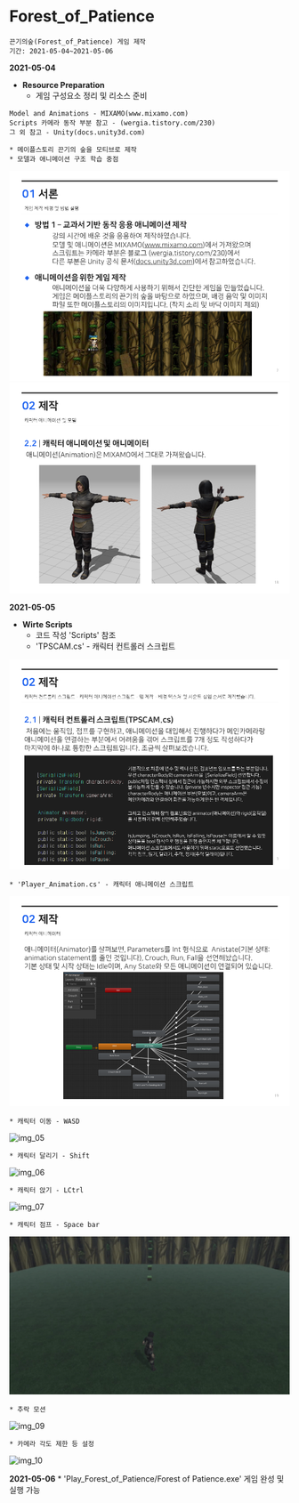 # Forest_of_Patience
```
끈기의숲(Forest_of_Patience) 게임 제작
기간: 2021-05-04~2021-05-06
```
**2021-05-04**

* **Resource Preparation**
	* 게임 구성요소 정리 및 리소스 준비
```
Model and Animations - MIXAMO(www.mixamo.com)
Scripts 카메라 동작 부분 참고 - (wergia.tistory.com/230)
그 외 참고 - Unity(docs.unity3d.com)
```

	* 메이플스토리 끈기의 숲을 모티브로 제작
	* 모델과 애니메이션 구조 학습 중점

![img_01](/Images/Slide1.PNG)
![img_02](/Images/Slide3.PNG)

**2021-05-05**

* **Wirte Scripts**
	* 코드 작성 'Scripts' 참조
	* 'TPSCAM.cs' - 캐릭터 컨트롤러 스크립트

![img_03](/Images/Slide2.PNG)

	* 'Player_Animation.cs' - 캐릭터 애니메이션 스크립트

![img_04](/Images/Slide4.PNG)

	* 캐릭터 이동 - WASD
![img_05](/Images/Move.gif)

	* 캐릭터 달리기 - Shift
![img_06](/Images/Run.gif)

	* 캐릭터 앉기 - LCtrl
![img_07](/Images/Sit.gif)

	* 캐릭터 점프 - Space bar
![img_08](/Images/Jump.gif)

	* 추락 모션
![img_09](/Images/fall.gif)

	* 카메라 각도 제한 등 설정
![img_10](/Images/Camera.gif)

**2021-05-06**
	* 'Play_Forest_of_Patience/Forest of Patience.exe' 게임 완성 및 실행 가능
